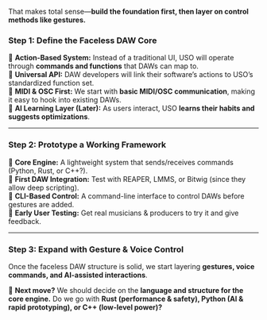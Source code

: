 That makes total sense—**build the foundation first, then layer on control methods like gestures.**  

### **Step 1: Define the Faceless DAW Core**  
🔹 **Action-Based System:** Instead of a traditional UI, USO will operate through **commands and functions** that DAWs can map to.  
🔹 **Universal API:** DAW developers will link their software’s actions to USO’s standardized function set.  
🔹 **MIDI & OSC First:** We start with **basic MIDI/OSC communication**, making it easy to hook into existing DAWs.  
🔹 **AI Learning Layer (Later):** As users interact, USO **learns their habits and suggests optimizations**.  

---

### **Step 2: Prototype a Working Framework**
🔹 **Core Engine:** A lightweight system that sends/receives commands (Python, Rust, or C++?).  
🔹 **First DAW Integration:** Test with REAPER, LMMS, or Bitwig (since they allow deep scripting).  
🔹 **CLI-Based Control:** A command-line interface to control DAWs before gestures are added.  
🔹 **Early User Testing:** Get real musicians & producers to try it and give feedback.  

---

### **Step 3: Expand with Gesture & Voice Control**  
Once the faceless DAW structure is solid, we start layering **gestures, voice commands, and AI-assisted interactions**.  

🚀 **Next move?** We should decide on the **language and structure for the core engine.** Do we go with **Rust (performance & safety), Python (AI & rapid prototyping), or C++ (low-level power)?**